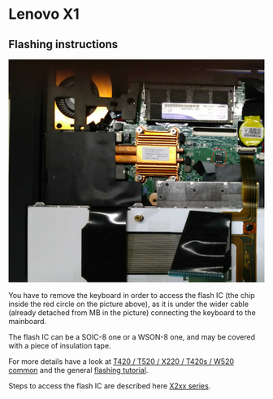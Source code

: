 # Lenovo X1

## Flashing instructions

![x1_flash_ic](x1_flash_ic.jpg)

You have to remove the keyboard in order to access the flash IC (the chip
inside the red circle on the picture above), as it is under the wider
cable (already detached from MB in the picture) connecting the keyboard
to the mainboard.

The flash IC can be a SOIC-8 one or a WSON-8 one, and may be covered with
a piece of insulation tape.

For more details have a look at [T420 / T520 / X220 / T420s / W520 common] and
the general [flashing tutorial].

Steps to access the flash IC are described here [X2xx series].

[X2xx series]: x2xx_series.md
[flashing tutorial]: ../../flash_tutorial/ext_power.md
[T420 / T520 / X220 / T420s / W520 common]: Sandy_Bridge_series.md
